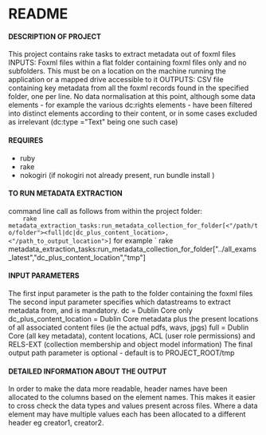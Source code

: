 # README

#### DESCRIPTION OF PROJECT
This project contains  rake tasks to extract metadata out of foxml files
INPUTS: Foxml files within a flat folder containing foxml files only and no subfolders. This must be on a location on the machine running the application or a mapped drive accessible to it
OUTPUTS: CSV file containing key metadata from all the foxml records found in the specified folder, one per line. No data normalisation at this point, although some data elements - for example the various dc:rights elements - have been filtered into  distinct elements according to their content, or in some cases excluded as irrelevant (dc:type ="Text" being one such case)

#### REQUIRES
* ruby
* rake
* nokogiri (if nokogiri not already present, run bundle install )

#### TO RUN METADATA EXTRACTION
command line call as follows from within the project folder:  
`    rake metadata_extraction_tasks:run_metadata_collection_for_folder[<"/path/to/folder"><full|dc|dc_plus_content_location>,<"/path_to_output_location">]`
for example
`    rake metadata_extraction_tasks:run_metadata_collection_for_folder["../all_exams_latest","dc_plus_content_location","tmp"]

#### INPUT PARAMETERS
The first input parameter is the path to the folder containing the foxml files
The second input parameter specifies which  datastreams to extract metadata from, and is mandatory.
  dc = Dublin Core only
  dc_plus_content_location = Dublin Core metadata plus the present locations of all associated content files (ie the actual pdfs, wavs, jpgs)
  full =  Dublin Core (all key metadata), content locations,  ACL (user role permissions) and RELS-EXT (collection membership and object model information)
The final output path parameter is optional - default is to PROJECT_ROOT/tmp

#### DETAILED INFORMATION  ABOUT THE OUTPUT
In order to make the data more readable, header names have been allocated to the columns
based on the element names. This makes it easier to cross check the data types and values present across files. Where a data element may have multiple values each has been allocated to a different header eg creator1, creator2.
